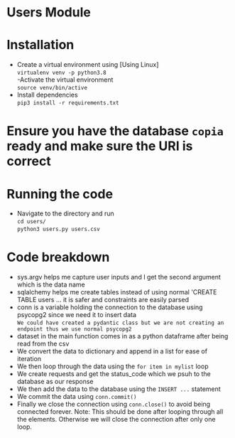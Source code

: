 # Users Module  

# Installation  
- Create a virtual environment using [Using Linux]  
```virtualenv venv -p python3.8```   
-Activate the virtual environment  
```source venv/bin/active```  
- Install dependencies   
```pip3 install -r requirements.txt```  

# Ensure you have the database ```copia``` ready and make sure the URI is correct  
  
# Running the code  
- Navigate to the directory and run  
```cd users/```  
```python3 users.py users.csv```  
  
# Code breakdown  
- sys.argv helps me capture user inputs and I get the second argument which is the data name    
- sqlalchemy helps me create tables instead of using normal 'CREATE TABLE users ... it is safer and constraints are easily parsed    
- conn is a variable holding the connection to the database using psycopg2 since we need it to insert data  
```We could have created a pydantic class but we are not creating an endpoint thus we use normal psycopg2```  
- dataset in the main function comes in as a python dataframe after being read from the csv  
- We convert the data to dictionary and append in a list for ease of iteration   
- We then loop through the data using the ```for item in mylist``` loop  
- We create requests and get the status_code which we psuh to the database as our response  
- We then add the data to the database using the ```INSERT ...``` statement  
- We commit the data using ```conn.commit()```  
- Finally we close the connection using ```conn.close()``` to avoid being connected forever. Note: This should be done after looping through all the elements. Otherwise we will close the connection after only one loop.  